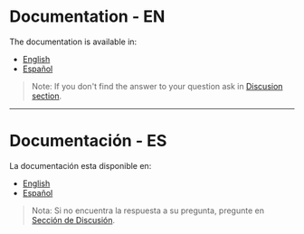 
# Documentation - EN

The documentation is available in:

- [English](en/readme.md)
- [Español](es/readme.md)

> Note: If you don't find the answer to your question ask in [Discusion section](https://github.com/FBoucher/learningaz900/discussions).

---

# Documentación - ES

La documentación esta disponible en:

- [English](en/readme.md)
- [Español](es/readme.md)

> Nota: Si no encuentra la respuesta a su pregunta, pregunte en [Sección de Discusión](https://github.com/FBoucher/learningaz900/discussions).
